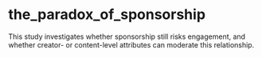 # the_paradox_of_sponsorship
This study investigates whether sponsorship still risks engagement, and whether creator- or content-level attributes can moderate this relationship.
